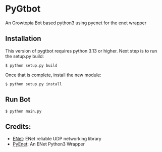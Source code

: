 # PyGtbot
An Growtopia Bot based python3 using pyenet for the enet wrapper

## Installation
This version of pygtbot requires python 3.13 or higher.
Next step is to run the setup.py build:
```
$ python setup.py build
```
Once that is complete, install the new module:
```
$ python setup.py install
```


## Run Bot
```
$ python main.py
```

## Credits:
- [ENet](https://github.com/lsalzman/enet): ENet reliable UDP networking library
- [PyEnet](https://github.com/aresch/pyenet): An ENet Python3 Wrapper
